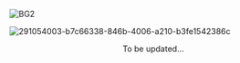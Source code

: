
![BG2](https://github.com/wildenza/Whimsy/assets/117548573/8c305f61-66a0-4443-a001-0194526c9424)

![291054003-b7c66338-846b-4006-a210-b3fe1542386c](https://github.com/wildenza/Whimsy/assets/117548573/450a3c2a-5afc-420d-9efd-12f39a5f53e0)

<p align="center">
To be updated... 

